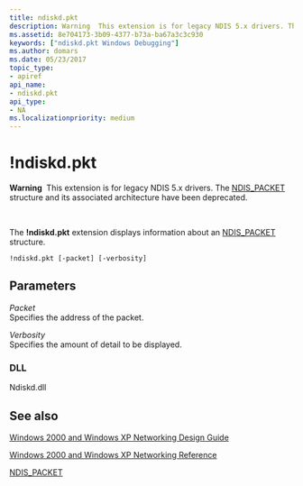 ```yaml
---
title: ndiskd.pkt
description: Warning  This extension is for legacy NDIS 5.x drivers. The ndiskd.pkt extension displays information about an NDIS_PACKET structure.
ms.assetid: 8e704173-3b09-4377-b73a-ba67a3c3c930
keywords: ["ndiskd.pkt Windows Debugging"]
ms.author: domars
ms.date: 05/23/2017
topic_type:
- apiref
api_name:
- ndiskd.pkt
api_type:
- NA
ms.localizationpriority: medium
---
```


# !ndiskd.pkt


**Warning**  This extension is for legacy NDIS 5.x drivers. The [NDIS\_PACKET](https://msdn.microsoft.com/library/windows/hardware/ff557086) structure and its associated architecture have been deprecated.

 

The **!ndiskd.pkt** extension displays information about an [NDIS\_PACKET](https://msdn.microsoft.com/library/windows/hardware/ff557086) structure.

```console
!ndiskd.pkt [-packet] [-verbosity] 
```

## <span id="ddk__ndiskd_pkt_dbg"></span><span id="DDK__NDISKD_PKT_DBG"></span>Parameters


<span id="_______Packet______"></span><span id="_______packet______"></span><span id="_______PACKET______"></span> *Packet*   
Specifies the address of the packet.

<span id="_______Verbosity______"></span><span id="_______verbosity______"></span><span id="_______VERBOSITY______"></span> *Verbosity*   
Specifies the amount of detail to be displayed.

### <span id="DLL"></span><span id="dll"></span>DLL

Ndiskd.dll

## <span id="see_also"></span>See also


[Windows 2000 and Windows XP Networking Design Guide](https://msdn.microsoft.com/library/windows/hardware/ff565849)

[Windows 2000 and Windows XP Networking Reference](https://msdn.microsoft.com/library/windows/hardware/ff565850)

[NDIS\_PACKET](https://msdn.microsoft.com/library/windows/hardware/ff557086)

 

 







